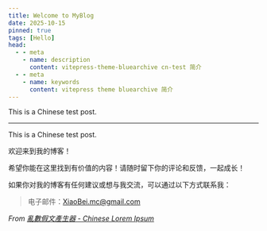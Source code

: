 ```yaml
---
title: Welcome to MyBlog
date: 2025-10-15
pinned: true
tags: [Hello]
head:
  - - meta
    - name: description
      content: vitepress-theme-bluearchive cn-test 简介
  - - meta
    - name: keywords
      content: vitepress theme bluearchive 简介
---
```


This is a Chinese test post.

---

This is a Chinese test post.

欢迎来到我的博客！

希望你能在这里找到有价值的内容！请随时留下你的评论和反馈，一起成长！

如果你对我的博客有任何建议或想与我交流，可以通过以下方式联系我：

> 电子邮件：XiaoBei.mc@gmail.com

_From [亂數假文產生器 - Chinese Lorem Ipsum](http://www.richyli.com/tool/loremipsum/)_

